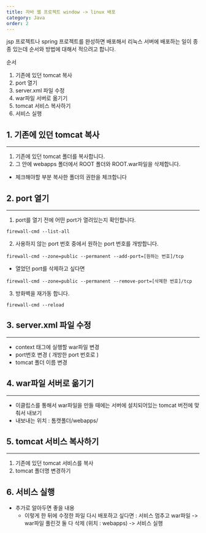 ```yaml
---
title: 자바 웹 프로젝트 window -> linux 배포
category: Java
order: 2
---
```


jsp 프로젝트나 spring 프로젝트를 완성하면 배포해서 리눅스 서버에 배포하는 일이 종종 있는데 순서와 방법에 대해서 적으려고 합니다.  

순서
1. 기존에 있던 tomcat 복사  
2. port 열기
3. server.xml 파일 수정
4. war파일 서버로 옮기기
5. tomcat 서비스 복사하기 
6. 서비스 실행  



## 1. 기존에 있던 tomcat 복사  
*****************
  1. 기존에 있던 tomcat 폴더를 복사합니다.
  2. 그 안에 webapps 폴더에서 ROOT 폴더와 ROOT.war파일을 삭제합니다.
  - 체크해야할 부분 복사한 폴더의 권한을 체크합니다



## 2. port 열기
* * *
  1. port를 열기 전에 어떤 port가 열려있는지 확인합니다. 
  ```
  firewall-cmd --list-all
  ```
  2. 사용하지 않는 port 번호 중에서 원하는 port 번호를 개방합니다.
  ```
  firewall-cmd --zone=public --permanent --add-port=[원하는 번호]/tcp
  ```
  - 열었던 port를 삭제하고 싶다면
  ```
  firewall-cmd --zone=public --permanent --remove-port=[삭제한 번호]/tcp
  ```
  3. 방화벽을 재가동 합니다.
  ```
  firewall-cmd --reload
  ```

## 3. server.xml 파일 수정
- - -  
  - context 태그에 실행할 war파일 변경
  - port번호 변경 ( 개방한 port 번호로 )
  - tomcat 폴더 이름 변경


## 4. war파일 서버로 옮기기
- - -  
  - 이클립스를 통해서 war파일을 만들 때에는 서버에 설치되어있는 tomcat 버전에 맞춰서 내보기
  - 내보내는 위치 : 톰캣폴더/webapps/


## 5. tomcat 서비스 복사하기 
- - -  
  1. 기존에 있던 tomcat 서비스를 복사
  2. tomcat 폴더명 변경하기


## 6. 서비스 실행  


- 추가로 알아두면 좋을 내용
  - 이렇게 한 뒤에 수정한 파일 다시 배포하고 싶다면
  : 서비스 멈추고 war파일 -> war파일 풀린것 둘 다 삭제 (위치 : webapps) -> 서비스 실행